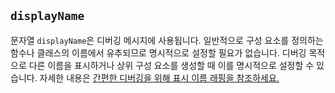 ## `displayName`

문자열 `displayName`은 디버깅 메시지에 사용됩니다. 일반적으로 구성 요소를 정의하는 함수나 클래스의 이름에서 유추되므로 명시적으로 설정할 필요가 없습니다. 디버깅 목적으로 다른 이름을 표시하거나 상위 구성 요소를 생성할 때 이를 명시적으로 설정할 수 있습니다. 자세한 내용은 [간편한 디버깅을 위해 표시 이름 래핑을 참조하세요.](https://legacy.reactjs.org/docs/higher-order-components.html#convention-wrap-the-display-name-for-easy-debugging)
